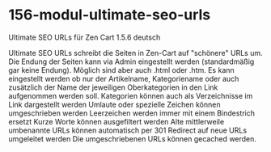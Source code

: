 # 156-modul-ultimate-seo-urls
Ultimate SEO URLs für Zen Cart 1.5.6 deutsch

Ultimate SEO URLs schreibt die Seiten in Zen-Cart auf "schönere" URLs um. 
Die Endung der Seiten kann via Admin eingestellt werden (standardmäßig gar keine Endung). Möglich sind aber auch .html oder .htm.
Es kann eingestellt werden ob nur der Artikelname, Kategoriename oder auch zusätzlich der Name der jeweiligen Oberkategorien in den Link aufgenommen werden soll.
Kategorien können auch als Verzeichnisse im Link dargestellt werden 
Umlaute oder spezielle Zeichen können umgeschrieben werden 
Leerzeichen werden immer mit einem Bindestrich ersetzt 
Kurze Worte können ausgefiltert werden 
Alte mittlerweile umbenannte URLs können automatisch per 301 Redirect auf neue URLs umgeleitet werden 
Die umgeschriebenen URLs können gecached werden. 
